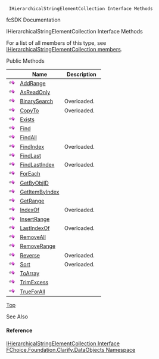 ﻿     IHierarchicalStringElementCollection Interface Methods                                                   

fcSDK Documentation

IHierarchicalStringElementCollection Interface Methods

For a list of all members of this type, see [IHierarchicalStringElementCollection members](fcSDK~FChoice.Foundation.Clarify.DataObjects.IHierarchicalStringElementCollection_members.md).

Public Methods

|   | Name | Description |
| --- | --- | --- |
| ![ Method](dotnetimages/Method.png) | [AddRange](fcSDK~FChoice.Foundation.Clarify.DataObjects.IHierarchicalStringElementCollection~AddRange.md) |   |
| ![ Method](dotnetimages/Method.png) | [AsReadOnly](fcSDK~FChoice.Foundation.Clarify.DataObjects.IHierarchicalStringElementCollection~AsReadOnly.md) |   |
| ![ Method](dotnetimages/Method.png) | [BinarySearch](fcSDK~FChoice.Foundation.Clarify.DataObjects.IHierarchicalStringElementCollection~BinarySearch.md) | Overloaded.    |
| ![ Method](dotnetimages/Method.png) | [CopyTo](fcSDK~FChoice.Foundation.Clarify.DataObjects.IHierarchicalStringElementCollection~CopyTo.md) | Overloaded.    |
| ![ Method](dotnetimages/Method.png) | [Exists](fcSDK~FChoice.Foundation.Clarify.DataObjects.IHierarchicalStringElementCollection~Exists.md) |   |
| ![ Method](dotnetimages/Method.png) | [Find](fcSDK~FChoice.Foundation.Clarify.DataObjects.IHierarchicalStringElementCollection~Find.md) |   |
| ![ Method](dotnetimages/Method.png) | [FindAll](fcSDK~FChoice.Foundation.Clarify.DataObjects.IHierarchicalStringElementCollection~FindAll.md) |   |
| ![ Method](dotnetimages/Method.png) | [FindIndex](fcSDK~FChoice.Foundation.Clarify.DataObjects.IHierarchicalStringElementCollection~FindIndex.md) | Overloaded.    |
| ![ Method](dotnetimages/Method.png) | [FindLast](fcSDK~FChoice.Foundation.Clarify.DataObjects.IHierarchicalStringElementCollection~FindLast.md) |   |
| ![ Method](dotnetimages/Method.png) | [FindLastIndex](fcSDK~FChoice.Foundation.Clarify.DataObjects.IHierarchicalStringElementCollection~FindLastIndex.md) | Overloaded.    |
| ![ Method](dotnetimages/Method.png) | [ForEach](fcSDK~FChoice.Foundation.Clarify.DataObjects.IHierarchicalStringElementCollection~ForEach.md) |   |
| ![ Method](dotnetimages/Method.png) | [GetByObjID](fcSDK~FChoice.Foundation.Clarify.DataObjects.IHierarchicalStringElementCollection~GetByObjID.md) |   |
| ![ Method](dotnetimages/Method.png) | [GetItemByIndex](fcSDK~FChoice.Foundation.Clarify.DataObjects.IHierarchicalStringElementCollection~GetItemByIndex.md) |   |
| ![ Method](dotnetimages/Method.png) | [GetRange](fcSDK~FChoice.Foundation.Clarify.DataObjects.IHierarchicalStringElementCollection~GetRange.md) |   |
| ![ Method](dotnetimages/Method.png) | [IndexOf](fcSDK~FChoice.Foundation.Clarify.DataObjects.IHierarchicalStringElementCollection~IndexOf.md) | Overloaded.    |
| ![ Method](dotnetimages/Method.png) | [InsertRange](fcSDK~FChoice.Foundation.Clarify.DataObjects.IHierarchicalStringElementCollection~InsertRange.md) |   |
| ![ Method](dotnetimages/Method.png) | [LastIndexOf](fcSDK~FChoice.Foundation.Clarify.DataObjects.IHierarchicalStringElementCollection~LastIndexOf.md) | Overloaded.    |
| ![ Method](dotnetimages/Method.png) | [RemoveAll](fcSDK~FChoice.Foundation.Clarify.DataObjects.IHierarchicalStringElementCollection~RemoveAll.md) |   |
| ![ Method](dotnetimages/Method.png) | [RemoveRange](fcSDK~FChoice.Foundation.Clarify.DataObjects.IHierarchicalStringElementCollection~RemoveRange.md) |   |
| ![ Method](dotnetimages/Method.png) | [Reverse](fcSDK~FChoice.Foundation.Clarify.DataObjects.IHierarchicalStringElementCollection~Reverse.md) | Overloaded.    |
| ![ Method](dotnetimages/Method.png) | [Sort](fcSDK~FChoice.Foundation.Clarify.DataObjects.IHierarchicalStringElementCollection~Sort.md) | Overloaded.    |
| ![ Method](dotnetimages/Method.png) | [ToArray](fcSDK~FChoice.Foundation.Clarify.DataObjects.IHierarchicalStringElementCollection~ToArray.md) |   |
| ![ Method](dotnetimages/Method.png) | [TrimExcess](fcSDK~FChoice.Foundation.Clarify.DataObjects.IHierarchicalStringElementCollection~TrimExcess.md) |   |
| ![ Method](dotnetimages/Method.png) | [TrueForAll](fcSDK~FChoice.Foundation.Clarify.DataObjects.IHierarchicalStringElementCollection~TrueForAll.md) |   |

[Top](#top)

See Also

#### Reference

[IHierarchicalStringElementCollection Interface](fcSDK~FChoice.Foundation.Clarify.DataObjects.IHierarchicalStringElementCollection.md)  
[FChoice.Foundation.Clarify.DataObjects Namespace](fcSDK~FChoice.Foundation.Clarify.DataObjects_namespace.md)